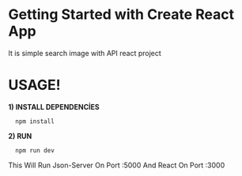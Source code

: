 # Getting Started with Create React App

It is simple search image with API react project


#  USAGE!

  **1) INSTALL DEPENDENCİES**
 
```
  npm install
```

  **2) RUN**
 
```
  npm run dev
```

This Will Run Json-Server On Port :5000 And React On Port :3000
